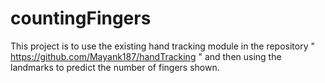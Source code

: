 # countingFingers
This project is to use the existing hand tracking module in the repository  " https://github.com/Mayank187/handTracking " and  then using the landmarks to predict the number of fingers shown.
